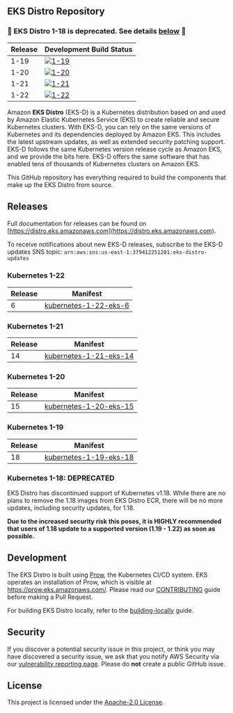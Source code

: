## EKS Distro Repository

### 🚨 EKS Distro 1-18 is deprecated. See details [below](#kubernetes-1-18-deprecated) 🚨

| Release | Development Build Status |
| --- | --- |
| 1-19 | [![1-19](https://prow.eks.amazonaws.com/badge.svg?jobs=build-1-19-postsubmit)](https://prow.eks.amazonaws.com/?job=build-1-19-postsubmit) |
| 1-20 | [![1-20](https://prow.eks.amazonaws.com/badge.svg?jobs=build-1-20-postsubmit)](https://prow.eks.amazonaws.com/?job=build-1-20-postsubmit) |
| 1-21 | [![1-21](https://prow.eks.amazonaws.com/badge.svg?jobs=build-1-21-postsubmit)](https://prow.eks.amazonaws.com/?job=build-1-21-postsubmit) |
| 1-22 | [![1-22](https://prow.eks.amazonaws.com/badge.svg?jobs=build-1-22-postsubmit)](https://prow.eks.amazonaws.com/?job=build-1-22-postsubmit) |

Amazon **EKS Distro** (EKS-D) is a Kubernetes distribution based on and used by
Amazon Elastic Kubernetes Service (EKS) to create reliable and secure Kubernetes
clusters. With EKS-D, you can rely on the same versions of Kubernetes and its
dependencies deployed by Amazon EKS. This includes the latest upstream updates,
as well as extended security patching support. EKS-D follows the same Kubernetes
version release cycle as Amazon EKS, and we provide the bits here. EKS-D offers
the same software that has enabled tens of thousands of Kubernetes clusters on
Amazon EKS.

This GitHub repository has everything required to build the components that make
up the EKS Distro from source.

## Releases

Full documentation for releases can be found on [https://distro.eks.amazonaws.com](https://distro.eks.amazonaws.com).

To receive notifications about new EKS-D releases, subscribe to the EKS-D updates SNS topic: 
`arn:aws:sns:us-east-1:379412251201:eks-distro-updates`

### Kubernetes 1-22

| Release | Manifest |
| --- | --- |
| 6 | [kubernetes-1-22-eks-6](https://distro.eks.amazonaws.com/kubernetes-1-22/kubernetes-1-22-eks-6.yaml) |

### Kubernetes 1-21

| Release | Manifest |
| --- | --- |
| 14 | [kubernetes-1-21-eks-14](https://distro.eks.amazonaws.com/kubernetes-1-21/kubernetes-1-21-eks-14.yaml) |

### Kubernetes 1-20

| Release | Manifest |
| --- | --- |
| 15 | [kubernetes-1-20-eks-15](https://distro.eks.amazonaws.com/kubernetes-1-20/kubernetes-1-20-eks-15.yaml) |

### Kubernetes 1-19

| Release | Manifest |
| --- | --- |
| 18 | [kubernetes-1-19-eks-18](https://distro.eks.amazonaws.com/kubernetes-1-19/kubernetes-1-19-eks-18.yaml) |

### Kubernetes 1-18: DEPRECATED

EKS Distro has discontinued support of Kubernetes v1.18. While there are no
plans to remove the 1.18 images from EKS Distro ECR, there will be no more 
updates, including security updates, for 1.18.

**Due to the increased security risk this poses, it is HIGHLY recommended that
users of 1.18 update to a supported version (1.19 - 1.22) as soon as possible.**

## Development

The EKS Distro is built using
[Prow](https://github.com/kubernetes/test-infra/tree/master/prow), the
Kubernetes CI/CD system. EKS operates an installation of Prow, which is visible
at https://prow.eks.amazonaws.com/. Please read our
[CONTRIBUTING](CONTRIBUTING.md) guide before making a Pull Request.

For building EKS Distro locally, refer to the 
[building-locally](docs/development/building-locally.md) guide.

## Security

If you discover a potential security issue in this project, or think you may
have discovered a security issue, we ask that you notify AWS Security via our
[vulnerability reporting page](http://aws.amazon.com/security/vulnerability-reporting/).
Please do **not** create a public GitHub issue.

## License

This project is licensed under the [Apache-2.0 License](LICENSE).

